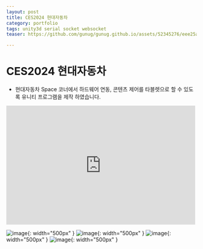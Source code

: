 ```yaml
---
layout: post
title: CES2024 현대자동차
category: portfolio
tags: unity3d serial socket websocket
teaser: https://github.com/gunug/gunug.github.io/assets/52345276/eee25a26-bcf2-432f-9386-c360b1bc4e32

---
```


# CES2024 현대자동차

* 현대자동차 Space 코너에서 하드웨어 연동, 콘텐츠 제어를 타블렛으로 할 수 있도록 유니티 프로그램을 제작 하였습니다.

<iframe width="500" height="315" src="https://www.youtube.com/embed/a-CqWDoDUBs?si=gURIw_pECJdK95Gp" title="YouTube video player" frameborder="0" allow="accelerometer; autoplay; clipboard-write; encrypted-media; gyroscope; picture-in-picture; web-share" allowfullscreen></iframe>

![image](https://github.com/gunug/gunug.github.io/assets/52345276/c895a111-94a2-4882-ac04-e83f764926d5){: width="500px" }
![image](https://github.com/gunug/gunug.github.io/assets/52345276/b626f01c-56b5-4d46-8a51-0417ade8397e){: width="500px" }
![image](https://github.com/gunug/gunug.github.io/assets/52345276/416910d9-c7ed-4504-b939-bae9d2840b32){: width="500px" }
![image](https://github.com/gunug/gunug.github.io/assets/52345276/fc8e550c-e7ed-4460-aba2-d4910f45bc21){: width="500px" }
